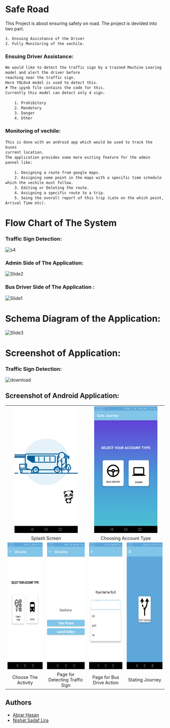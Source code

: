
# Safe Road

This Project is about ensuring safety on road. The project is devided into two part. 
   
    1. Ensuing Assistance of the Driver
    2. Fully Monitoring of the vechile.

### Ensuing Driver Assistance: 
    We would like to detect the traffic sign by a trained Machine Learing model and alert the driver before 
    reaching near the traffic sign.
    Here YOLOv4 model is used to detect this. 
    # The ipynb file contains the code for this.
    Currently this model can detect only 4 sign. 
        
        1. Prohibitory
        2. Mandetory
        3. Danger
        4. Other

### Monitoring of vechile:
    This is done with an android app which would be used to track the buses
    current location.
    The application provides some more exiting feature for the admin pannel like:
        
        1. Designing a route from google maps.
        2. Assigning some point in the maps with a specific time schedule which the vechile must follow. 
        3. Editing or Deleting the route.
        4. Assigning a specific route to a trip.
        5. Seing the overall report of this trip (Late on the which point, Arrival Time etc).
        
# Flow Chart of The System
   ### Traffic Sign Detection:
   ![s4](https://user-images.githubusercontent.com/85815740/210074181-d962e58d-5dfb-46cb-9f63-79e6ce8bd770.jpg)

   ### Admin Side of The Application:  
   ![Slide2](https://user-images.githubusercontent.com/85815740/210074206-a0f1748c-8f6b-4b3e-81fc-42e8ae618d64.JPG)
   ### Bus Driver Side of The Application :
   ![Slide1](https://user-images.githubusercontent.com/85815740/210074194-66b8f572-6647-4d58-a545-ff6b5b7627a9.jpg)

# Schema Diagram of the Application:
   ![Slide3](https://user-images.githubusercontent.com/85815740/210074219-ed92ff40-c152-4e9e-b027-9f686415c441.JPG)


# Screenshot of Application:
   ### Traffic Sign Detection:
   ![download](https://user-images.githubusercontent.com/85815740/210075189-e6651464-aec9-4775-826e-6c39f96fd69d.png)

   
   ## Screenshot of Android Application:
   
   <table>
   <tr>
    <td colspan = 2 align="center"><img src="https://github.com/abrarhasan3/System_For_Safe_Road/blob/main/image/Common/Screenshot_20221227-012103.jpg" height="400" width="200"> </td>
    <td colspan = 2 align="center">
      <img src="https://github.com/abrarhasan3/System_For_Safe_Road/blob/main/image/Common/Screenshot_20221227-012107.jpg" height="400" width="200"> 
      </td>
   </tr>
   <tr> 
      <td colspan = 2 align = "center" >Splash Screen</td>
      <td colspan = 2 align = "center" > Choosing Account Type</td>
   </tr>
   <tr>
    <td><img src="https://github.com/abrarhasan3/System_For_Safe_Road/blob/main/image/Bus%20Driver/Screenshot_20221227-012647.jpg" height="400" width="200"> </td>
    <td><img src="https://github.com/abrarhasan3/System_For_Safe_Road/blob/main/image/Bus%20Driver/Screenshot_20221227-012651.jpg" height="400" width="200"></td>
    <td><img src="https://github.com/abrarhasan3/System_For_Safe_Road/blob/main/image/Bus%20Driver/Screenshot_20221227-012658.jpg" height="400" width="200"></td>
    <td><img src="https://github.com/abrarhasan3/System_For_Safe_Road/blob/main/image/Bus%20Driver/Screenshot_20221227-012703.jpg" height="400" width="200"></td>
    
   </tr>
   <tr> 
      <td align = "center" >Choose The Activity</td>
      <td align = "center" > Page for Detecting Traffic Sign</td>
      <td align = "center" >Page for Bus Drive Action</td>
      <td align = "center" > Stating Journey</td>
   </tr>
  
   
</table>
   
   



## Authors

- [Abrar Hasan](https://github.com/abrarhasan3)
- [Nishat Sadaf Lira](https://github.com/Lira1999)



